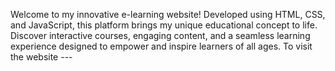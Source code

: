 Welcome to my innovative e-learning website! Developed using HTML, CSS, and JavaScript, this platform brings my unique educational concept to life. Discover interactive courses, engaging content, and a seamless learning experience designed to empower and inspire learners of all ages.
To visit the website --- 
